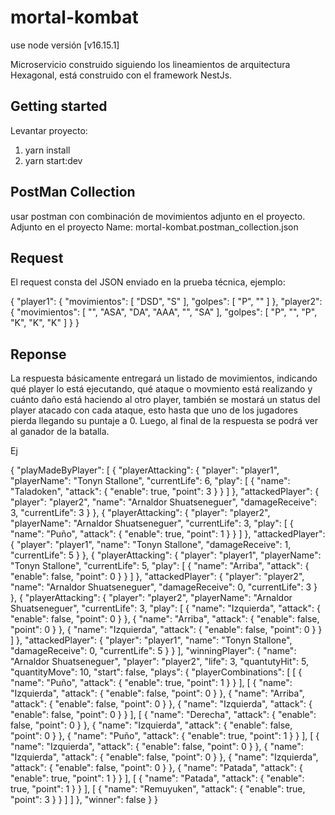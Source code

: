 # mortal-kombat

use node versión [v16.15.1]

Microservicio construido siguiendo los lineamientos de arquitectura Hexagonal, está construido con el framework NestJs.

## Getting started

Levantar proyecto:
1. yarn install
2. yarn start:dev

## PostMan Collection
usar postman con combinación de movimientos adjunto en el proyecto.
Adjunto en el proyecto
Name: mortal-kombat.postman_collection.json

## Request

El request consta del JSON enviado en la prueba técnica, ejemplo:

<p1> 
{
    "player1": {
        "movimientos": [
            "DSD",
            "S"
        ],
        "golpes": [
            "P",
            ""
        ]
    },
    "player2": {
        "movimientos": [
            "",
            "ASA",
            "DA",
            "AAA",
            "",
            "SA"
        ],
        "golpes": [
            "P",
            "",
            "P",
            "K",
            "K",
            "K"
        ]
    }
}</p1>

## Reponse
La respuesta básicamente entregará un listado de movimientos, indicando qué player lo está ejecutando, qué ataque o movmiento está realizando y cuánto daño está haciendo al otro player, también se mostará un status del player atacado con cada ataque, esto hasta que uno de los jugadores pierda llegando su puntaje a 0. Luego, al final de la respuesta se podrá ver al ganador de la batalla.

Ej

{
    "playMadeByPlayer": [
        {
            "playerAttacking": {
                "player": "player1",
                "playerName": "Tonyn Stallone",
                "currentLife": 6,
                "play": [
                    {
                        "name": "Taladoken",
                        "attack": {
                            "enable": true,
                            "point": 3
                        }
                    }
                ]
            },
            "attackedPlayer": {
                "player": "player2",
                "name": "Arnaldor Shuatseneguer",
                "damageReceive": 3,
                "currentLife": 3
            }
        },
        {
            "playerAttacking": {
                "player": "player2",
                "playerName": "Arnaldor Shuatseneguer",
                "currentLife": 3,
                "play": [
                    {
                        "name": "Puño",
                        "attack": {
                            "enable": true,
                            "point": 1
                        }
                    }
                ]
            },
            "attackedPlayer": {
                "player": "player1",
                "name": "Tonyn Stallone",
                "damageReceive": 1,
                "currentLife": 5
            }
        },
        {
            "playerAttacking": {
                "player": "player1",
                "playerName": "Tonyn Stallone",
                "currentLife": 5,
                "play": [
                    {
                        "name": "Arriba",
                        "attack": {
                            "enable": false,
                            "point": 0
                        }
                    }
                ]
            },
            "attackedPlayer": {
                "player": "player2",
                "name": "Arnaldor Shuatseneguer",
                "damageReceive": 0,
                "currentLife": 3
            }
        },
        {
            "playerAttacking": {
                "player": "player2",
                "playerName": "Arnaldor Shuatseneguer",
                "currentLife": 3,
                "play": [
                    {
                        "name": "Izquierda",
                        "attack": {
                            "enable": false,
                            "point": 0
                        }
                    },
                    {
                        "name": "Arriba",
                        "attack": {
                            "enable": false,
                            "point": 0
                        }
                    },
                    {
                        "name": "Izquierda",
                        "attack": {
                            "enable": false,
                            "point": 0
                        }
                    }
                ]
            },
            "attackedPlayer": {
                "player": "player1",
                "name": "Tonyn Stallone",
                "damageReceive": 0,
                "currentLife": 5
            }
        }
    ],
    "winningPlayer": {
        "name": "Arnaldor Shuatseneguer",
        "player": "player2",
        "life": 3,
        "quantutyHit": 5,
        "quantityMove": 10,
        "start": false,
        "plays": {
            "playerCombinations": [
                [
                    {
                        "name": "Puño",
                        "attack": {
                            "enable": true,
                            "point": 1
                        }
                    }
                ],
                [
                    {
                        "name": "Izquierda",
                        "attack": {
                            "enable": false,
                            "point": 0
                        }
                    },
                    {
                        "name": "Arriba",
                        "attack": {
                            "enable": false,
                            "point": 0
                        }
                    },
                    {
                        "name": "Izquierda",
                        "attack": {
                            "enable": false,
                            "point": 0
                        }
                    }
                ],
                [
                    {
                        "name": "Derecha",
                        "attack": {
                            "enable": false,
                            "point": 0
                        }
                    },
                    {
                        "name": "Izquierda",
                        "attack": {
                            "enable": false,
                            "point": 0
                        }
                    },
                    {
                        "name": "Puño",
                        "attack": {
                            "enable": true,
                            "point": 1
                        }
                    }
                ],
                [
                    {
                        "name": "Izquierda",
                        "attack": {
                            "enable": false,
                            "point": 0
                        }
                    },
                    {
                        "name": "Izquierda",
                        "attack": {
                            "enable": false,
                            "point": 0
                        }
                    },
                    {
                        "name": "Izquierda",
                        "attack": {
                            "enable": false,
                            "point": 0
                        }
                    },
                    {
                        "name": "Patada",
                        "attack": {
                            "enable": true,
                            "point": 1
                        }
                    }
                ],
                [
                    {
                        "name": "Patada",
                        "attack": {
                            "enable": true,
                            "point": 1
                        }
                    }
                ],
                [
                    {
                        "name": "Remuyuken",
                        "attack": {
                            "enable": true,
                            "point": 3
                        }
                    }
                ]
            ]
        },
        "winner": false
    }
}

